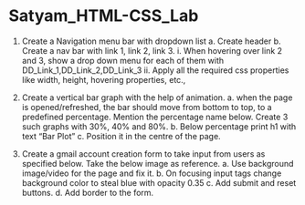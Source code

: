 # Satyam_HTML-CSS_Lab

1. Create a Navigation menu bar with dropdown list
  a. Create header
  b. Create a nav bar with link 1, link 2, link 3.
    i. When hovering over link 2 and 3, show a drop down menu for each of them with DD_Link_1,DD_Link_2,DD_Link_3
    ii. Apply all the required css properties like width, height, hovering properties, etc.,

2. Create a vertical bar graph with the help of animation.
  a. when the page is opened/refreshed, the bar should move from bottom to top, to a predefined percentage. Mention the percentage name below. Create 3 such graphs with      30%, 40% and 80%.
  b. Below percentage print h1 with text “Bar Plot”
  c. Position it in the centre of the page.

3. Create a gmail account creation form to take input from users as specified below. Take the below image as reference.
  a. Use background image/video for the page and fix it.
  b. On focusing input tags change background color to steal blue with opacity 0.35
  c. Add submit and reset buttons.
  d. Add border to the form.
